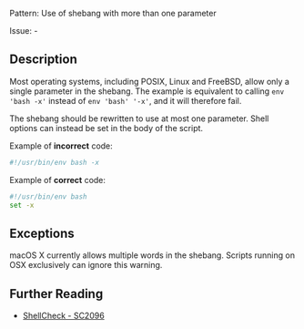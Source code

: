 Pattern: Use of shebang with more than one parameter

Issue: -

## Description

Most operating systems, including POSIX, Linux and FreeBSD, allow only a single parameter in the shebang. The example is equivalent to calling `env 'bash -x'` instead of `env 'bash' '-x'`, and it will therefore fail.

The shebang should be rewritten to use at most one parameter. Shell options can instead be set in the body of the script.

Example of **incorrect** code:

```sh
#!/usr/bin/env bash -x
```

Example of **correct** code:

```sh
#!/usr/bin/env bash
set -x
```

## Exceptions

macOS X currently allows multiple words in the shebang. Scripts running on OSX exclusively can ignore this warning.

## Further Reading

* [ShellCheck - SC2096](https://github.com/koalaman/shellcheck/wiki/SC2096)
